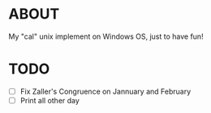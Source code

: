 # ABOUT
My "cal" unix implement on Windows OS, just to have fun!

# TODO
- [ ] Fix Zaller's Congruence on Jannuary and February
- [ ] Print all other day
